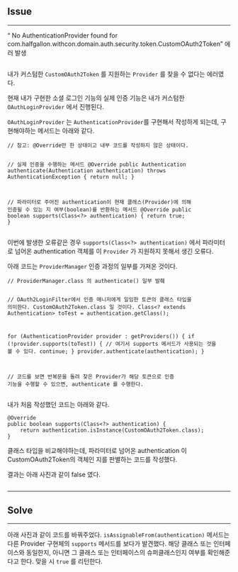 <h2 id="issue">Issue</h2>
<hr />
<p>“ No AuthenticationProvider found for com.halfgallon.withcon.domain.auth.security.token.CustomOAuth2Token” 에러 발생</p>
<p><img alt="" src="https://velog.velcdn.com/images/cchoijjinyoung/post/ceaf9e38-fa01-4c5c-9d79-d519cf215f10/image.png" /></p>
<p>내가 커스텀한 <code>CustomOAuth2Token</code> 를 지원하는 <code>Provider</code> 를 찾을 수 없다는 에러였다.</p>
<p>현재 내가 구현한 소셜 로그인 기능의 실제 인증 기능은 내가 커스텀한 <code>OAuthLoginProvider</code>  에서 진행된다.</p>
<p><code>OAuthLoginProvider</code> 는 <code>AuthenticationProvider</code>를 구현해서 작성하게 되는데, 구현해야하는 메서드는 아래와 같다.</p>
<pre><code class="language-java">// 참고: @Override만 한 상태이고 내부 코드를 작성하지 않은 상태이다.

// 실제 인증을 수행하는 메서드
@Override
public Authentication authenticate(Authentication authentication) throws AuthenticationException {
  return null;
}

// 파라미터로 주어진 authentication이 현재 클래스(Provider)에 의해 인증될 수 있는 지 여부(boolean)를 반환하는 메서드
@Override
public boolean supports(Class&lt;?&gt; authentication) {
  return true;
}</code></pre>
<p>이번에 발생한 오류같은 경우 <code>supports(Class&lt;?&gt; authentication)</code> 에서 파라미터로 넘어온 authentication 객체를 이 <code>Provider</code> 가 지원하지 못해서 생긴 오류다.</p>
<p>아래 코드는 <code>ProviderManager</code> 인증 과정의 일부를 가져온 것이다.</p>
<pre><code class="language-java">// ProviderManager.class 의 authenticate() 일부 발췌

// OAuth2LoginFilter에서 인증 매니저에게 일임한 토큰의 클래스 타입을 의미한다. CustomOAuth2Token.class 일 것이다.
Class&lt;? extends Authentication&gt; toTest = authentication.getClass(); 

for (AuthenticationProvider provider : getProviders()) {
    if (!provider.supports(toTest)) { // 여기서 supports 메서드가 사용되는 것을 볼 수 있다.
        continue;
    }
    provider.authenticate(authentication);
}

// 코드를 보면 반복문을 돌려 찾은 Provider가 해당 토큰으로 인증 기능을 수행할 수 있으면, authenticate 를 수행한다.</code></pre>
<p>내가 처음 작성했던 코드는 아래와 같다.</p>
<pre><code class="language-java">@Override
public boolean supports(Class&lt;?&gt; authentication) {
    return authentication.isInstance(CustomOAuth2Token.class); 
}</code></pre>
<p>클래스 타입을 비교해야하는데, 파라미터로 넘어온 authentication 이 CustomOAuth2Token의 객체인 지를 판별하는 코드를 작성했다.</p>
<p>결과는 아래 사진과 같이 false 였다.</p>
<p><img alt="" src="https://velog.velcdn.com/images/cchoijjinyoung/post/90993948-cfcc-48e8-8e37-b00b1ec4e239/image.png" /></p>
<hr />
<h2 id="solve">Solve</h2>
<hr />
<p>아래 사진과 같이 코드를 바꿔주었다. <code>isAssignableFrom(authentication)</code>  메서드는 다른 Provider 구현체의 <code>supports</code> 메서드를 보다가 발견했다.
해당 클래스 또는 인터페이스와 동일한지, 아니면 그 클래스 또는 인터페이스의 슈퍼클래스인지 여부를 확인해준다고 한다. 맞을 시 <code>true</code>  를 리턴한다.
<img alt="" src="https://velog.velcdn.com/images/cchoijjinyoung/post/3afa4210-4864-44d3-bac0-0c8754f748bd/image.png" /></p>